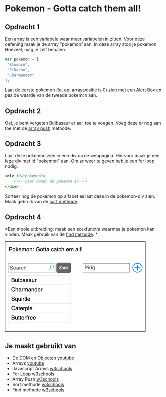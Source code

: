 # Pokemon - Gotta catch them all!

## Opdracht 1

Een array is een variabele waar meer variabelen in zitten. Voor deze oefening maak je de array "pokemon" aan. In deze array stop je pokemon. Hoeveel, mag je zelf bepalen.
```javascript
var pokemon = [  
 "Slowbro",  
 "Pikachu",  
 "Charmander"  
];
```

Laat de eerste pokemon (let op: array positie is 0) zien met een Alert Box en pas de waarde van de tweede pokemon aan.

## Opdracht 2
Oei, je bent vergeten Bulbasaur er aan toe te voegen. Voeg deze er nog aan toe met de [array push](https://www.w3schools.com/jsref/jsref_push.asp) methode.

## Opdracht 3
Laat deze pokemon zien in een div op de webpagina. Hiervoor maak je een lege div met id "pokemon" aan. Om ze weer te geven heb je een [for loop](https://www.w3schools.com/js/js_loop_for.asp) nodig.
```html
<div id="pokemon">
	<!-- hier komen de pokemon in -->
</div>
```

Sorteer nog de pokemon op alfabet en laat deze in de pokemon-div zien. Maak gebruik van de [sort methode](https://www.w3schools.com/jsref/jsref_sort.asp).

## Opdracht 4
*Een mooie uitbreiding: maak een zoekfunctie waarmee je pokemon kan vinden. Maak gebruik van de [find methode](https://www.w3schools.com/jsref/jsref_find.asp). *

![ui](images/pokemon-ui.png)

## Je maakt gebruikt van
- De DOM en Objecten [youtube](https://www.youtube.com/watch?v=k81rBKqwDhU)
- Arrays [youtube](https://www.youtube.com/watch?v=Z-l1IAbq3qg)
- Javascript Arrays [w3schools](https://www.w3schools.com/js/js_arrays.asp)
- For Loop [w3schools](https://www.w3schools.com/js/js_loop_for.asp)
- Array Push [w3schools](https://www.w3schools.com/jsref/jsref_push.asp)
- Sort methode [w3schools](https://www.w3schools.com/jsref/jsref_sort.asp)
- Find methode [w3schools](https://www.w3schools.com/jsref/jsref_find.asp)
